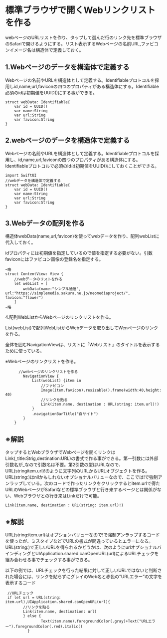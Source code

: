 # 標準ブラウザで開くWebリンクリストを作る

webページのURLリストを作り、タップして選んだ行のリンク先を標準ブラウザのSafariで開けるようにする。リスト表示するWebページの名前URL,ファビコンイメージ名は構造体で定義しておく。

  

## 1.Webページのデータを構造体で定義する

Webページの名前やURLを構造体として定義する。Identifiableプロトコルを採用しid,name,url,faviconの四つのプロパティがある構造体にする。Identifiable必須のidは初期値をUUID()にする事ができる。

  

  

    struct webData: Identifiable{
        var id = UUID()
        var name:String
        var url:String
        var favicon:String
    }
    
    

  

## 2.webページのデータを構造体で定義する

Webページの名前やURLを構造体として定義する。Identifiableプロトコルを採用し、id,name,url,faviconの四つのプロパティがある構造体にする。Identifiableプロトコルで必須のIdは初期値をUUID()にしておくことができる。

    import SwiftUI
    //webデータを構造体で定義する
    struct webData: Identifiable{
        var id = UUID()
        var name:String
        var url:String
        var favicon:String
    }

  

  

## 3.Webデータの配列を作る

構造体webData(name,url,favicon)を使ってwebデータを作り、配列webListに代入しておく。

idプロパティには初期値を指定しているので値を指定する必要がない。引数faviconにはファビコン画像の登録名を指定する。

    ~略
    struct ContentView: View {
        //webデータのリストを作る
        let webList = [
            webData(name:"シンプル通信", url:"https://simplemedia.sakura.ne.jp/neomediaproject/", favicon:"flower")
        ]
    ~略

  

4.配列WebListからWebページのリンクリストを作る。

List(webList)で配列WebListからWebデータを取り出してWenページのリンクを作る。

全体を囲むNavigationViewは、リストに「Webリスト」のタイトルを表示するために使っている。

※Webページのリンクリストを作る。

          //webページのリンクリストを作る
            NavigationView {
                List(webList) {item in
                    //ファビコン
                    Image(item.favicon).resizable().frame(width:40,height: 40)
                    //リンクを貼る
                    Link(item.name, destination : URL(string: item.url)!)
                }
                .navigationBarTitle("自サイト")
            }
        }
    
    

  

## ※解説

タップするとWebブラウザでWebページを開くリンクはLink(\_title:Strig,destination:URL)の書式で作る事ができる。第一引数には外部引数名が\_なので引数名は不要。第2引数の型はURLなので、URL(stringitem.url)!のように文字列のURLからURLオブジェクトを作る。URL(string:)はnilかもしれないオプショナルバリューなので、ここでは!で強制アンラップしている。次のコードで作ったリンクをクリックするとitem.urlで得たURLのWebページがSafariなどの標準ブラウザと行き来するページとは関係がない、Webブラウザとの行き来はLinkだけで可能。

    Link(item.name, destination : URL(string: item.url)!)

  

## ※解説

URL(string:item.url)はオプションバリューなので!で強制アンラップするコードを使ったが、ミスタイプなどでURLの書式が間違っているとエラーになる。URL(string:)で正しいURLを得られるかどうかは、次のようにurlオプショナルバインディングとUIApplication.shared.canOpenURL(url)によるURLチェックを組み合わせる事でチェックする事ができる。

以下の例では、URLチェックを行った結果に対して正しいURLではないと判断された場合には、リンクを貼らずにグレイのWeb名と赤色の”URLエラー”の文字を表示するコード

     //URLチェック
     if let url = URL(string: item.url),UIApplication.shared.canOpenURL(url){
            //リンクを貼る
            Link(item.name, destination: url)
            } else {
                    Text(item.name).foregroundColor(.gray)+Text("URLエラー").foregroundColor(.red).italic()
              }             
